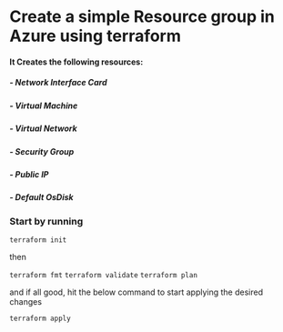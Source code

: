 # Create a simple Resource group in Azure using terraform

#### It Creates the following resources:
##### - Network Interface Card
##### - Virtual Machine
##### - Virtual Network
##### - Security Group
##### - Public IP
##### - Default OsDisk 

### Start by running 
`terraform init`

then 

`terraform fmt`
`terraform validate`
`terraform plan`

and if all good, hit the below command to start applying the desired changes

`terraform apply`
